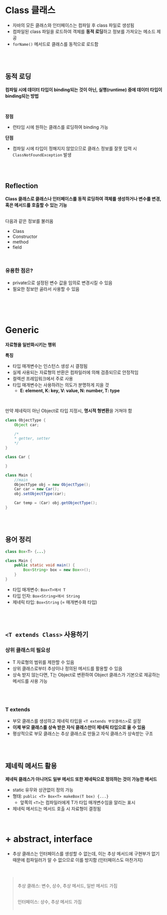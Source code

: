 # Class 클래스

- 자바의 모든 클래스와 인터페이스는 컴파일 후 class 파일로 생성됨
- 컴파일된 class 파일을 로드하여 객체를 **동적 로딩**하고 정보를 가져오는 메소드 제공
- `forName()` 메서드로 클래스를 동적으로 로드함

<br>
<br>

## 동적 로딩

**컴파일 시에 데이터 타입이 binding되는 것이 아닌, 실행(runtime) 중에 데이터 타입이 binding되는 방법** <br>

<br>

**장점**
+ 런타임 시에 원하는 클래스를 로딩하여 binding 가능

**단점**
+ 컴파일 시에 타입이 정해지지 않았으므로 클래스 정보를 잘못 입력 시 `ClassNotFoundException` 발생

<br>
<br>

## Reflection

**Class 클래스로 클래스나 인터페이스를 동적 로딩하여 객체를 생성하거나 변수를 변경, 혹은 메서드를 호출할 수 있는 기능** <br>
<br>

다음과 같은 정보를 불러옴
+ Class
+ Constructor
+ method
+ field

<br>

### 유용한 점은?

+ private으로 설정된 변수 값을 임의로 변경시킬 수 있음
+ 필요한 정보만 골라서 사용할 수 있음

<br>
<br>
<br>

# Generic

**자료형을 일반화시키는 행위**
<br>

**특징**
+ 타입 매개변수는 인스턴스 생성 시 결정됨
+ 실제 사용되는 자료형의 반환은 컴파일러에 의해 검증되므로 안정적임
+ 컬렉션 프레임워크에서 주로 사용
+ 타입 매개변수는 사용하려는 의도가 분명하게 지을 것
  + **E: element, K: key, V: value, N: number, T: type**
<br>

만약 제네릭이 아닌 Object로 타입 지정시, **명시적 형변환**을 거쳐야 함 <br>
```java
class ObjectType {
    Object car;

    /*
    * getter, setter
    */
}

class Car {

}

class Main {
    //main
    ObjectType obj = new ObjectType();
    Car car = new Car();
    obj.setObjectType(car);

    Car temp = (Car) obj.getObjectType();
}
```
<br>
<br>

## 용어 정리

```java
class Box<T> {...}

class Main {
    public static void main() {
        Box<String> box = new Box<>();
    }
}
```

- 타입 매개변수: `Box<T>에서 T`
- 타입 인자: `Box<String>에서 String`
- 제네릭 타입: `Box<String` (= 매개변수화 타입)

<br>
<br>

## `<T extends Class>` 사용하기

### 상위 클래스의 필요성

- T 자료형의 범위를 제한할 수 있음
- 상위 클래스로부터 추상이나 정의된 메서드를 활용할 수 있음
- 상속 받지 않는다면, T는 Object로 변환하여 Object 클래스가 기본으로 제공하는 메서드를 사용 가능

<br>
<br>

### T extends

- 부모 클래스를 생성하고 제네릭 타입을 `<T extends 부모클래스>`로 설정
- **이제 부모 클래스를 상속 받은 자식 클래스만이 제네릭 타입으로 올 수 있음**
- 평상적으로 부모 클래스는 추상 클래스로 만들고 자식 클래스가 상속받는 구조

<br>
<br>

## 제네릭 메서드 활용

**제네릭 클래스가 아니어도 일부 메서드 또한 제네릭으로 정의하는 것이 가능한 메서드** <br>
+ static 유무와 상관없이 정의 가능
+ 형태: `public <T> Box<T> makeBox(T box) {...}`
  + 앞쪽의 `<T>`는 컴파일러에게 T가 타입 매개변수임을 알리는 표시
+ 제네릭 메서드는 메서드 호출 시 자료형이 결정됨

<br>


# + abstract, interface

- 추상 클래스는 인터페이스를 생성할 수 없는데, 이는 추상 메서드에 구현부가 없기 때문에 컴파일러가 알 수 없으므로 이를 방지함 (인터페이스도 마찬가지)
<br>

> <br>
> 추상 클래스: 변수, 상수, 추상 메서드, 일반 메서드 가짐 <br>
> <br>
> 
> 인터페이스: 상수, 추상 메서드 가짐 <br>
> <br>